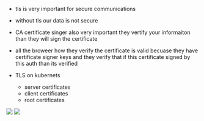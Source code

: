 


- tls is very important for secure communications
- without tls our data is not secure
- CA certificate singer also very important they vertify your informaiton than they will sign the certificate
- all the broweer how they verify the certificate is valid becuase they have certificate signer keys and they verify that if this certificate signed by this auth than its verified


- TLS on kubernets
    - server certificates
    - client certificates
    - root certificates

<img src="img/3.1.png" />

<img src="img/3.2.png" />
